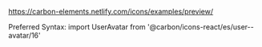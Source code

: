 https://carbon-elements.netlify.com/icons/examples/preview/

Preferred Syntax:
  import UserAvatar from '@carbon/icons-react/es/user--avatar/16'
